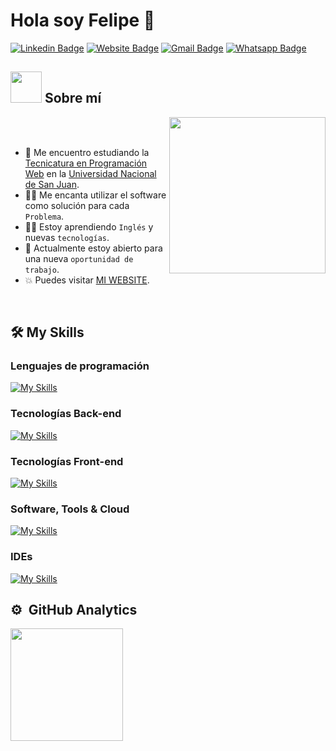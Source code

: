 # Hola soy Felipe 👋
[![Linkedin Badge](https://img.shields.io/badge/-Felipe-blue?style=flat&logo=Linkedin&logoColor=white&link=https://www.linkedin.com/in/feliguellweb/)](https://www.linkedin.com/in/feliguellweb/)
[![Website Badge](https://img.shields.io/badge/-portfolio.web-47CCCC?style=flat&logo=Google-Chrome&logoColor=white&link=https://felipeguell-portfolio.web.app/es)](https://felipeguell-portfolio.web.app/es)
[![Gmail Badge](https://img.shields.io/badge/-feliguells-c14438?style=flat&logo=Gmail&logoColor=white&link=mailto:feliguells@gmail.com)](mailto:feliguells@gmail.com)
[![Whatsapp Badge](https://img.shields.io/badge/whatsapp-%2325D366.svg?style=plastic&logo=whatsapp&logoColor=white&link=https://wa.me/+5492645846555)](https://wa.me/+5492645846555)


## <picture><img src = "https://github.com/7oSkaaa/7oSkaaa/blob/main/Images/about_me.gif?raw=true" width = 50px></picture> Sobre mí

<picture> <img align="right" src="https://github.com/7oSkaaa/7oSkaaa/blob/main/Images/Right_Side.gif?raw=true" width = 250px></picture>

<br><br>

- :school: Me encuentro estudiando la [Tecnicatura en Programación Web](https://feriaeducativa.unsj.edu.ar/tecnicatura-universitaria-en-programacion-web/) en la [Universidad Nacional de San Juan](https://www.unsj.edu.ar/).
- :technologist: Me encanta utilizar el software como solución para cada `Problema`.
- :student: Estoy aprendiendo `Inglés` y nuevas `tecnologías`.
- :thinking: Actualmente estoy abierto para una nueva `oportunidad de trabajo`.
- :boom: Puedes visitar [MI WEBSITE](https://felipeguell-portfolio.web.app/es).
<br>


## 🛠️ My Skills

### Lenguajes de programación

[![My Skills](https://skillicons.dev/icons?i=java,js,ts&theme=dark)](https://skillicons.dev)

### Tecnologías Back-end

[![My Skills](https://skillicons.dev/icons?i=spring,java,hibernate,mysql,postgres,maven&theme=dark)](https://skillicons.dev)

### Tecnologías Front-end

[![My Skills](https://skillicons.dev/icons?i=angular,js,ts,css,sass,bootstrap,html&theme=dark)](https://skillicons.dev)

### Software, Tools & Cloud

[![My Skills](https://skillicons.dev/icons?i=git,github,aws,bash,bitbucket,docker,firebase,wordpress&theme=dark)](https://skillicons.dev)

### IDEs

[![My Skills](https://skillicons.dev/icons?i=idea,vscode,eclipse&theme=dark)](https://skillicons.dev)


## ⚙️ &nbsp;GitHub Analytics

<p align="start">
<a href="https://github.com/FeliGuell">
  <img height="180em" src="https://github-readme-stats-eight-theta.vercel.app/api/top-langs/?username=FeliGuell&layout=compact&langs_count=8&theme=algolia"/>
</a>
</p>
